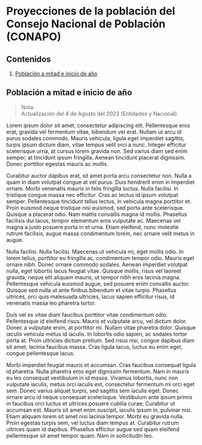 # Proyecciones de la población del Consejo Nacional de Población (CONAPO)

## Contenidos

1. [Población a mitad e inicio de año](#población-a-mitad-e-inicio-de-año)

## Población a mitad e inicio de año
> Nota  
> Actualización del 4 de Agosto del 2023 (Entidades y Nacional)

Lorem ipsum dolor sit amet, consectetur adipiscing elit. Pellentesque eros erat, gravida vel fermentum vitae, bibendum vel erat. Nullam ut arcu id purus sodales commodo. Mauris vehicula, ligula eget imperdiet sagittis, turpis ipsum dictum diam, vitae tempus velit orci a nunc. Integer efficitur scelerisque urna, at cursus lorem gravida non. Sed varius diam sed enim semper, at tincidunt ipsum fringilla. Aenean tincidunt placerat dignissim. Donec porttitor egestas mauris ac mollis.

Curabitur auctor dapibus erat, sit amet porta arcu consectetur non. Nulla a quam in diam volutpat congue at vel purus. Duis hendrerit enim in imperdiet ornare. Morbi venenatis mauris in felis fringilla luctus. Nulla facilisi. In tristique congue massa nec efficitur. Cras ac lectus id ipsum volutpat semper. Pellentesque tincidunt tellus lectus, in vehicula magna porttitor et. Proin euismod neque tristique nisi euismod, sed porta ante scelerisque. Quisque a placerat odio. Nam mattis convallis magna id mollis. Phasellus facilisis dui lacus, tempor elementum eros vulputate ac. Maecenas vel magna a justo posuere porta in et urna. Etiam eleifend, nunc molestie rutrum facilisis, augue massa condimentum lorem, nec ornare velit metus in augue.

Nulla facilisi. Nulla facilisi. Maecenas ut vehicula mi, eget mollis odio. In lorem tellus, porttitor eu fringilla ac, condimentum tempor odio. Mauris eget ornare nibh. Donec ornare commodo sodales. Aenean imperdiet volutpat nulla, eget lobortis lacus feugiat vitae. Quisque mollis, risus vel laoreet gravida, neque elit aliquam mauris, ut tempor nibh eros lacinia magna. Pellentesque vehicula euismod augue, sed posuere enim convallis auctor. Quisque sed nulla ut ante finibus bibendum et vitae turpis. Phasellus ultrices, orci quis malesuada ultricies, lacus sapien efficitur risus, id venenatis massa leo pharetra tortor.

Duis vel ex vitae diam faucibus porttitor vitae condimentum odio. Pellentesque id eleifend risus. Mauris et vulputate arcu, vel dictum dolor. Donec a vulputate enim, at porttitor mi. Nullam vitae pharetra dolor. Quisque iaculis vehicula metus id iaculis. In lobortis odio sapien, ac sodales tortor porta at. Proin ultricies dictum pretium. Sed risus nisi, congue dapibus diam sit amet, lacinia faucibus massa. Cras ligula lacus, luctus eu enim eget, congue pellentesque lacus.

Morbi imperdiet feugiat mauris et accumsan. Cras faucibus consequat ligula id pharetra. Nulla pharetra eros eget dignissim fermentum. Nam in mauris eu leo consequat vestibulum in id massa. Vivamus lobortis, nunc non vulputate iaculis, metus orci iaculis est, consectetur fermentum mi orci eget sem. Donec varius aliquet turpis, sed sagittis sem iaculis eget. Donec ornare arcu id neque consequat scelerisque. Vestibulum ante ipsum primis in faucibus orci luctus et ultrices posuere cubilia curae; Curabitur ut accumsan est. Mauris sit amet enim suscipit, iaculis ipsum in, pulvinar nisi. Etiam aliquam lorem sit amet nisi lacinia tempor. Morbi eu gravida nulla. Proin egestas turpis sem, vel luctus diam tempus at. Curabitur rutrum ultrices quam id dapibus. Phasellus efficitur augue sed quam eleifend pellentesque sit amet tempor quam. Nam in sollicitudin leo.